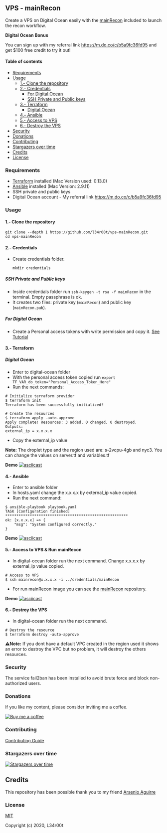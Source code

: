 <h2>VPS - mainRecon</h2>

Create a VPS on Digital Ocean easily with the [mainRecon](https://github.com/l34r00t/mainRecon) included to launch the recon workflow.

**Digital Ocean Bonus**

You can sign up with my referral link <https://m.do.co/c/b5a9fc36fd95> and get $100 free credit to try it out!

#### Table of contents

- [Requirements](#requirements)
- [Usage](#usage)
  - [1.- Clone the repository](#1--clone-the-repository)
  - [2.- Credentials](#2--credentials)
    - [For Digital Ocean](#for-digital-ocean)
    - [SSH Private and Public keys](#ssh-private-and-public-keys)
  - [3.- Terraform](#3--terraform)
    - [Digital Ocean](#digital-ocean)
  - [4.- Ansible](#4--ansible)
  - [5.- Access to VPS](#5--access-to-vps)
  - [6.- Destroy the VPS](#6--destroy-the-vps)
- [Security](#shield-security)
- [Donations](#coffee-donations)
- [Contributing](#contributing)
- [Stargazers over time](#chart_with_upwards_trend-stargazers-over-time)
- [Credits](#credits)
- [License](#license)

### Requirements

- [Terraform](https://www.terraform.io/downloads.html) installed (Mac Version used: 0.13.0)
- [Ansible](https://docs.ansible.com/ansible/latest/installation_guide/intro_installation.html) installed (Mac Version: 2.9.11)
- SSH private and public keys
- Digital Ocean account - My referral link <https://m.do.co/c/b5a9fc36fd95>

### Usage

#### 1.- Clone the repository

```console
git clone --depth 1 https://github.com/l34r00t/vps-mainRecon.git
cd vps-mainRecon
```

#### 2.- Credentials

- Create credentials folder.

    ```console
    mkdir credentials
    ```
##### SSH Private and Public keys

- Inside credentials folder run `ssh-keygen -t rsa -f mainRecon` in the terminal. Empty passphrase is ok.
- It creates two files: private key (`mainRecon`) and public key (`mainRecon.pub`).

##### For Digital Ocean

- Create a Personal access tokens with write permission and copy it. [See Tutorial](https://www.digitalocean.com/docs/apis-clis/api/create-personal-access-token/)

#### 3.- Terraform

##### Digital Ocean

- Enter to digital-ocean folder
- With the personal access token copied run `export TF_VAR_do_token="Personal_Access_Token_Here"`
- Run the next commands:

```console
# Initialize terraform provider
$ terraform init
Terraform has been successfully initialized!

# Create the resources
$ terraform apply -auto-approve
Apply complete! Resources: 3 added, 0 changed, 0 destroyed.
Outputs:
external_ip = x.x.x.x
```

- Copy the external_ip value

**Note:** The droplet type and the region used are: s-2vcpu-4gb and nyc3. You can change the values on server.tf and variables.tf

**Demo**
[![asciicast](https://asciinema.org/a/356737.svg)](https://asciinema.org/a/356737)

#### 4.- Ansible

- Enter to ansible folder
- In hosts.yaml change the x.x.x.x by external_ip value copied.
- Run the next command:

```console
$ ansible-playbook playbook.yaml
TASK [Configuration finished] *******************************************************
ok: [x.x.x.x] => {
    "msg": "System configured correctly."
}
```

**Demo**
[![asciicast](https://asciinema.org/a/356739.svg)](https://asciinema.org/a/356739)

#### 5.- Access to VPS & Run mainRecon

- In digital-ocean folder run the next command. Change x.x.x.x by external_ip value copied.

```Console
# Access to VPS
$ ssh mainrecon@x.x.x.x -i ../credentials/mainRecon
```

- For run mainRecon image you can see the [mainRecon](https://github.com/l34r00t/mainRecon#option-2---use-the-image-from-docker-hub) repository.

**Demo**
[![asciicast](https://asciinema.org/a/356742.svg)](https://asciinema.org/a/356742)

#### 6.- Destroy the VPS

- In digital-ocean folder run the next command.

```Console
# Destroy the resource
$ terraform destroy -auto-approve
```

:warning:**Note:** If you dont have a default VPC created in the region used it shows an error to destroy the VPC but no problem, it will destroy the others resources.

### Security

The service fail2ban has been installed to avoid brute force and block non-authorized users.

### Donations

If you like my content, please consider inviting me a coffee.

[![Buy me a coffee](https://www.buymeacoffee.com/assets/img/custom_images/orange_img.png)](https://www.buymeacoffee.com/l34r00t)

### Contributing

[Contributing Guide](CONTRIBUTING.md)

### Stargazers over time

[![Stargazers over time](https://starchart.cc/l34r00t/vps-mainRecon.svg)](https://starchart.cc/l34r00t/vps-mainRecon)

## Credits

This repository has been possible thank you to my friend [Arsenio Aguirre](https://github.com/aaaguirrep/vps-docker-for-pentest)

### License

[MIT](LICENSE)

Copyright (c) 2020, L34r00t